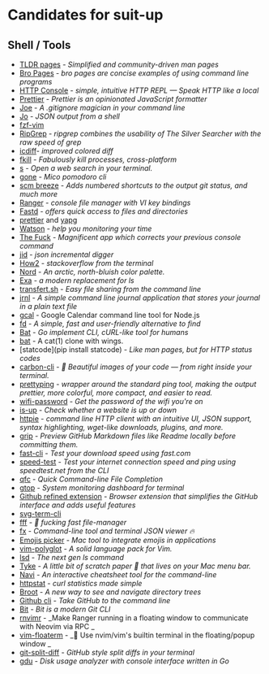 # Candidates for suit-up

## Shell / Tools

- [TLDR pages](http://tldr-pages.github.io/) - _Simplified and community-driven man pages_
- [Bro Pages](http://bropages.org/) - _bro pages are concise examples of using command line programs_
- [HTTP Console](https://github.com/cloudhead/http-console) - _simple, intuitive HTTP REPL — Speak HTTP like a local_
- [Prettier](https://github.com/jlongster/prettier) - _Prettier is an opinionated JavaScript formatter_
- [Joe](https://github.com/karan/joe) - _A .gitignore magician in your command line_
- [Jo](https://github.com/jpmens/jo) - _JSON output from a shell_
- [fzf-vim](https://github.com/junegunn/fzf.vim)
- [RipGrep](https://github.com/BurntSushi/ripgrep) - _ripgrep combines the usability of The Silver Searcher with the raw speed of grep_
- [icdiff](http://www.jefftk.com/icdiff)- _improved colored diff_
- [fkill](https://github.com/sindresorhus/fkill-cli) - _Fabulously kill processes, cross-platform_
- [s](https://github.com/zquestz/s) - _Open a web search in your terminal._
- [gone](https://github.com/guillaumebreton/gone) - _Mico pomodoro cli_
- [scm breeze](https://github.com/scmbreeze/scm_breeze) - _Adds numbered shortcuts to the output git status, and much more_
- [Ranger](http://ranger.nongnu.org/) - _console file manager with VI key bindings_
- [Fastd](https://github.com/clvv/fasd) - _offers quick access to files
  and directories_
- [prettier](https://github.com/prettier/prettier) and [yapg](https://github.com/google/yapf)
- [Watson](http://tailordev.github.io/Watson/) - _help you monitoring your time_
- [The Fuck](https://github.com/nvbn/thefuck) - _Magnificent app which corrects your previous console command_
- [jid](https://github.com/simeji/jid) - _json incremental digger_
- [How2](https://github.com/santinic/how2?utm_source=cronweekly.com) - _stackoverflow from the terminal_
- [Nord](https://github.com/arcticicestudio/nord) - _An arctic, north-bluish color palette._
- [Exa](https://the.exa.website/) - _a modern replacement for ls_
- [transfert.sh](https://transfer.sh/) - _Easy file sharing from the command line_
- [jrnl](http://jrnl.sh/) - _A simple command line journal application that stores your journal in a plain text file_
- [gcal](https://github.com/toniov/gcal-cli) - Google Calendar command line tool for Node.js
- [fd](https://github.com/sharkdp/fd) - _A simple, fast and user-friendly alternative to find_
- [Bat](https://github.com/astaxie/bat) - _Go implement CLI, cURL-like tool for humans_
- [bat](https://github.com/sharkdp/bat/releases) - A cat(1) clone with wings.
- [statcode](pip install statcode) - _Like man pages, but for HTTP status codes_
- [carbon-cli](https://github.com/mixn/carbon-now-cli) - _🎨 Beautiful images of your code — from right inside your terminal._
- [prettyping](http://denilson.sa.nom.br/prettyping/) - _wrapper around the standard ping tool, making the output prettier, more colorful, more compact, and easier to read._
- [wifi-password](https://github.com/rauchg/wifi-password) - _Get the password of the wifi you're on_
- [is-up](https://github.com/sindresorhus/is-up-cli) - _Check whether a website is up or down_
- [httpie](https://httpie.org/) - _command line HTTP client with an intuitive UI, JSON support, syntax highlighting, wget-like downloads, plugins, and more._
- [grip](https://github.com/joeyespo/grip) - _Preview GitHub Markdown files like Readme locally before committing them._
- [fast-cli](https://github.com/sindresorhus/fast-cli) - _Test your download speed using fast.com_
- [speed-test](https://github.com/sindresorhus/speed-test) - _Test your internet connection speed and ping using speedtest.net from the CLI_
- [qfc](https://github.com/pindexis/qfc) - _Quick Command-line File Completion_
- [gtop](https://github.com/aksakalli/gtop) - _System monitoring dashboard for terminal_
- [Github refined
  extension](https://github.com/sindresorhus/refined-github) - _Browser extension that simplifies the GitHub interface and adds useful features_
- [svg-term-cli](https://github.com/marionebl/svg-term-cli)
- [fff](https://github.com/dylanaraps/fff) - _🚀 fucking fast file-manager_
- [fx](https://github.com/antonmedv/fx) - _Command-line tool and terminal JSON viewer 🔥_
- [Emojis picker](https://matthewpalmer.net/rocket/) - _Mac tool to integrate emojis
  in applications_
- [vim-polyglot](https://github.com/sheerun/vim-polyglot) - _A solid language pack for Vim._
- [lsd](https://github.com/Peltoche/lsd) - _The next gen ls command_
- [Tyke](http://tyke.app/) - _A little bit of scratch paper 📝 that lives on your Mac menu bar._
- [Navi](https://github.com/denisidoro/navi) - _An interactive cheatsheet tool for the command-line_
- [httpstat](https://github.com/reorx/httpstat) - _curl statistics made simple_
- [Broot](https://dystroy.org/broot/) - _A new way to see and navigate directory trees_
- [Github cli](https://cli.github.com/) - _Take GitHub to the command line_
- [Bit](https://github.com/chriswalz/bit) - _Bit is a modern Git CLI_
- [rnvimr](https://github.com/kevinhwang91/rnvimr) - _Make Ranger running in a floating window to communicate with Neovim via RPC _
- [vim-floaterm](https://github.com/voldikss/vim-floaterm) - _🌟 Use nvim/vim's builtin terminal in the floating/popup window _
- [git-split-diff](https://github.com/banga/git-split-diffs) - _GitHub style split diffs in your terminal_
- [gdu](https://github.com/dundee/gdu) - _Disk usage analyzer with console interface written in Go_
